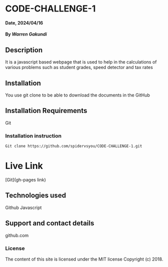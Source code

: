 # CODE-CHALLENGE-1

#### Date, 2024/04/16

#### By *Warren Gakundi*

## Description
It is a javascript based webpage that is used to help in the calculations of various problems such as student grades, speed detector and tax rates 

## Installation
You use git clone to be able to download the documents in the GitHub

## Installation Requirements
Git

### Installation instruction
```
Git clone https://github.com/spidervsyou/CODE-CHALLENGE-1.git

```

# Live Link
[Git](gh-pages link)

## Technologies used
Github
Javascript

## Support and contact details
github.com

### License
The content of this site is licensed under the MIT license
Copyright (c) 2018.
